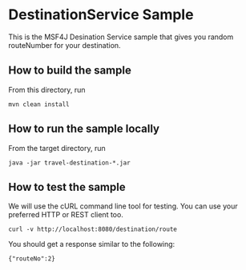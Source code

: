 # DestinationService Sample

This is the MSF4J Desination Service sample that gives you random routeNumber for your destination.

## How to build the sample

From this directory, run

```
mvn clean install
```

## How to run the sample locally

From the target directory, run
```
java -jar travel-destination-*.jar
```

## How to test the sample

We will use the cURL command line tool for testing. You can use your preferred HTTP or REST client too.

```
curl -v http://localhost:8080/destination/route
```

You should get a response similar to the following:

```
{"routeNo":2}
```
